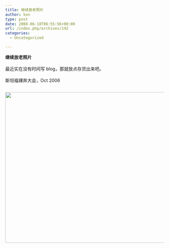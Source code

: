 ```yaml
---
title: 继续放老照片
author: kxn
type: post
date: 2008-06-18T06:55:56+00:00
url: /index.php/archives/142
categories:
  - Uncategorized

---
```

<b id="lye5">继续放老照片</b><br id="lye50" /><br id="ry3r" />最近实在没有时间写 blog，那就放点存货出来吧。<br id="ry3r0" /><br id="lye51" />斯坦福裸奔大会，Oct 2006<br id="suyz0" /> 

<div id="aq.s" style="padding: 1em 0pt; text-align: left;">
  <img id="ry3r1" style="width: 640px; height: 480px;" src="http://docs.google.com/File?id=ddnd9fqr_105fgw98vdm_b" />
</div>

<br id="lye52" />
